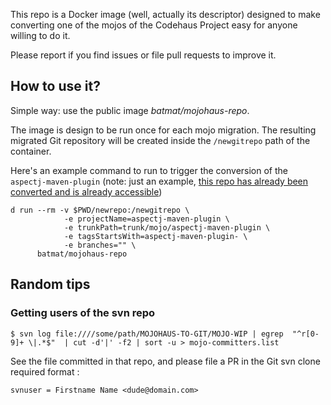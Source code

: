 This repo is a Docker image (well, actually its descriptor) designed to make converting
one of the mojos of the Codehaus Project easy for anyone willing to do it.

Please report if you find issues or file pull requests to improve it.

## How to use it?

Simple way: use the public image _batmat/mojohaus-repo_.

The image is design to be run once for each mojo migration.
The resulting migrated Git repository will be created inside the `/newgitrepo` path of the container.

Here's an example command to run to trigger the conversion of the `aspectj-maven-plugin` (note: just an example, [this repo has already been converted and is already accessible](https://github.com/mojohaus/aspectj-maven-plugin))

    d run --rm -v $PWD/newrepo:/newgitrepo \
                -e projectName=aspectj-maven-plugin \
                -e trunkPath=trunk/mojo/aspectj-maven-plugin \
                -e tagsStartsWith=aspectj-maven-plugin- \
                -e branches="" \
          batmat/mojohaus-repo

## Random tips

### Getting users of the svn repo

    $ svn log file:////some/path/MOJOHAUS-TO-GIT/MOJO-WIP | egrep  "^r[0-9]+ \|.*$"  | cut -d'|' -f2 | sort -u > mojo-committers.list


See the file committed in that repo, and please file a PR in the Git svn clone required format :

    svnuser = Firstname Name <dude@domain.com>
